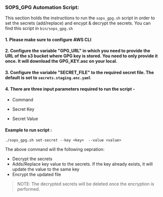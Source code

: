 
### SOPS_GPG Automation Script: 

This section holds the instructions to run the `sops_gpg.sh` script in order to set the secrets (add/replace) and encypt & decrypt the secrets. You can find this script in `bin/sops_gpg.sh`

#### 1. Please make sure to configure AWS CLI
#### 2. Configure the variable "GPG_URL" in which you need to provide the URL of the s3 bucket where GPG key is stored. You need to only provide it once. It will download the GPG_KEY.asc on your local. 
#### 3. Configure the variable "SECRET_FILE" to the required secret file. The default is set to `secrets.staging.enc.yaml`

#### 4. There are three input parameters required to run the script -


* Command

* Secret Key

* Secret Value

#### Example to run script :

```
./sops_gpg.sh set-secret --key <key>  --value <value> 

```
The above command will the following oepration:
* Decrypt the secrets
* Adds/Replace key value to the secrets. If the key already exists, it will update the value to the same key
* Encrypt the updated file


> NOTE: The decrypted secrets will be deleted once the encryption is performed.
